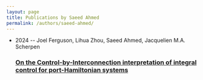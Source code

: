 ```yaml
---
layout: page
title: Publications by Saeed Ahmed
permalink: /authors/saeed-ahmed/
---
```


<ul class="post-list">
<li><span class='post-meta'>2024 -- Joel Ferguson, Lihua Zhou, Saeed Ahmed, Jacquelien M.A. Scherpen</span><h3><a class='post-link' href='../../on-the-control-by-interconnection-interpretation-of-integral-control-for-port-hamiltonian-systems'>On the Control-by-Interconnection interpretation of integral control for port-Hamiltonian systems</a></h3></li>

</ul>
